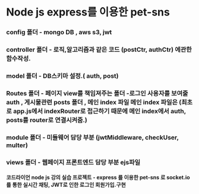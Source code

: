 # Node js express를 이용한 pet-sns

### config 폴더 - mongo DB , aws s3, jwt

### controller 폴더 - 로직,알고리즘과 같은 코드 (postCtr, authCtr) 에관한 함수작성.

### model 폴더 - DB스키마 설정.( auth, post)

### Routes 폴더 - 페이지 view를 책임져주는 폴더 -로그인 사용자를 보여줄 auth , 게시물관련 posts 폴더 , 메인 index 파일 메인 index 파일은 (최초로 app.js에서 indexRouter로 접근하기 때문에 메인 index에서 auth, posts를 router로 연결시켜줌.)

### module 폴더 - 미들웨어 담당 부분 (jwtMiddleware, checkUser, multer)

### views 폴더 - 웹페이지 프론트엔드 담당 부분 ejs파일

#### 코드라이언 node js 강의 실습 프로젝트 - express 를 이용한 pet-sns 로 socket.io를 통한 실시간 채팅, JWT로 인한 로그인 회원가입.구현
